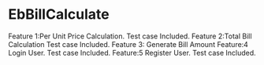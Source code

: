 # EbBillCalculate
Feature 1:Per Unit Price Calculation. 
     Test case Included.
Feature 2:Total Bill Calculation
     Test case Included.
Feature 3: Generate Bill Amount
Feature:4 Login User.
     Test case Included.
Feature:5 Register User.
    Test case Included.

